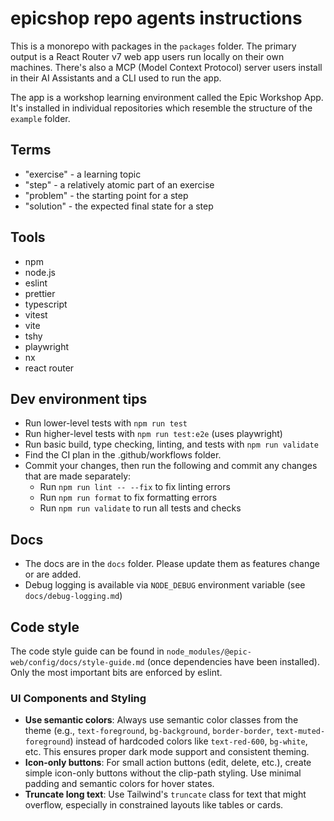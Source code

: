 # epicshop repo agents instructions

This is a monorepo with packages in the `packages` folder. The primary output is
a React Router v7 web app users run locally on their own machines. There's also
a MCP (Model Context Protocol) server users install in their AI Assistants and a
CLI used to run the app.

The app is a workshop learning environment called the Epic Workshop App. It's
installed in individual repositories which resemble the structure of the
`example` folder.

## Terms

- "exercise" - a learning topic
- "step" - a relatively atomic part of an exercise
- "problem" - the starting point for a step
- "solution" - the expected final state for a step

## Tools

- npm
- node.js
- eslint
- prettier
- typescript
- vitest
- vite
- tshy
- playwright
- nx
- react router

## Dev environment tips

- Run lower-level tests with `npm run test`
- Run higher-level tests with `npm run test:e2e` (uses playwright)
- Run basic build, type checking, linting, and tests with `npm run validate`
- Find the CI plan in the .github/workflows folder.
- Commit your changes, then run the following and commit any changes that are
  made separately:
  - Run `npm run lint -- --fix` to fix linting errors
  - Run `npm run format` to fix formatting errors
  - Run `npm run validate` to run all tests and checks

## Docs

- The docs are in the `docs` folder. Please update them as features change or
  are added.
- Debug logging is available via `NODE_DEBUG` environment variable (see
  `docs/debug-logging.md`)

## Code style

The code style guide can be found in
`node_modules/@epic-web/config/docs/style-guide.md` (once dependencies have been
installed). Only the most important bits are enforced by eslint.

### UI Components and Styling

- **Use semantic colors**: Always use semantic color classes from the theme
  (e.g., `text-foreground`, `bg-background`, `border-border`,
  `text-muted-foreground`) instead of hardcoded colors like `text-red-600`,
  `bg-white`, etc. This ensures proper dark mode support and consistent theming.
- **Icon-only buttons**: For small action buttons (edit, delete, etc.), create
  simple icon-only buttons without the clip-path styling. Use minimal padding
  and semantic colors for hover states.
- **Truncate long text**: Use Tailwind's `truncate` class for text that might
  overflow, especially in constrained layouts like tables or cards.
